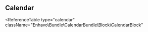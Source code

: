 ## Calendar

<ReferenceTable
type="calendar"
className="Enhavo\Bundle\CalendarBundle\Block\CalendarBlock"
>
</ReferenceTable>
